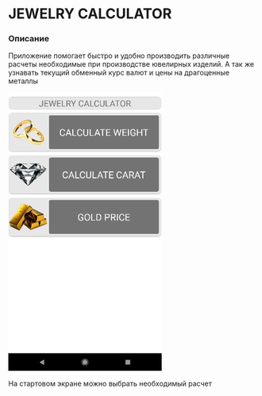 # JEWELRY CALCULATOR
### Описание
Приложение помогает быстро и удобно производить различные расчеты необходимые при производстве ювелирных изделий. А так же узнавать текущий обменный курс валют и цены на драгоценные металлы

![Стартовый экран](https://github.com/EugeneGladchuk/weight/blob/main/Screenshot_34.jpg)

На стартовом экране можно выбрать необходимый расчет
